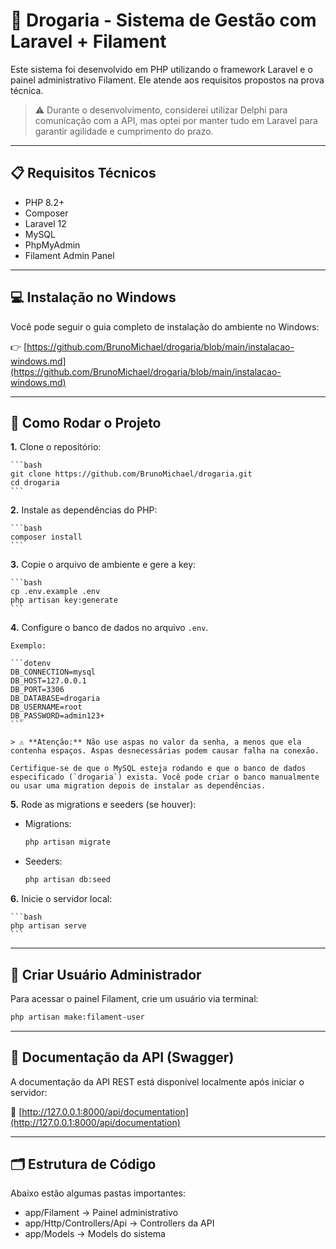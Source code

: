 # 💊 Drogaria - Sistema de Gestão com Laravel + Filament

Este sistema foi desenvolvido em PHP utilizando o framework Laravel e o painel administrativo Filament. Ele atende aos requisitos propostos na prova técnica.

> ⚠️ Durante o desenvolvimento, considerei utilizar Delphi para comunicação com a API, mas optei por manter tudo em Laravel para garantir agilidade e cumprimento do prazo.

---

## 📋 Requisitos Técnicos

* PHP 8.2+
* Composer
* Laravel 12
* MySQL
* PhpMyAdmin
* Filament Admin Panel

---

## 💻 Instalação no Windows

Você pode seguir o guia completo de instalação do ambiente no Windows:

👉 [https://github.com/BrunoMichael/drogaria/blob/main/instalacao-windows.md](https://github.com/BrunoMichael/drogaria/blob/main/instalacao-windows.md)

---

## 🚀 Como Rodar o Projeto

**1.** Clone o repositório:

    ```bash
    git clone https://github.com/BrunoMichael/drogaria.git
    cd drogaria
    ```

**2.** Instale as dependências do PHP:

    ```bash
    composer install
    ```

**3.** Copie o arquivo de ambiente e gere a key:

    ```bash
    cp .env.example .env
    php artisan key:generate
    ```

**4.** Configure o banco de dados no arquivo `.env`.

    Exemplo: 

    ```dotenv
    DB_CONNECTION=mysql
    DB_HOST=127.0.0.1
    DB_PORT=3306
    DB_DATABASE=drogaria
    DB_USERNAME=root
    DB_PASSWORD=admin123+
    ```

    > ⚠️ **Atenção:** Não use aspas no valor da senha, a menos que ela contenha espaços. Aspas desnecessárias podem causar falha na conexão.

    Certifique-se de que o MySQL esteja rodando e que o banco de dados especificado (`drogaria`) exista. Você pode criar o banco manualmente ou usar uma migration depois de instalar as dependências.

**5.** Rode as migrations e seeders (se houver):

- Migrations:

    ```bash
    php artisan migrate
    ```
- Seeders:

    ```bash
    php artisan db:seed
    ```

**6.** Inicie o servidor local:

    ```bash
    php artisan serve
    ```

---

## 👤 Criar Usuário Administrador

Para acessar o painel Filament, crie um usuário via terminal:

```bash
php artisan make:filament-user
```

---

## 📘 Documentação da API (Swagger)

A documentação da API REST está disponível localmente após iniciar o servidor:

📎 [http://127.0.0.1:8000/api/documentation](http://127.0.0.1:8000/api/documentation)

---

## 🗂️ Estrutura de Código

Abaixo estão algumas pastas importantes:

* app/Filament → Painel administrativo
* app/Http/Controllers/Api → Controllers da API
* app/Models → Models do sistema
